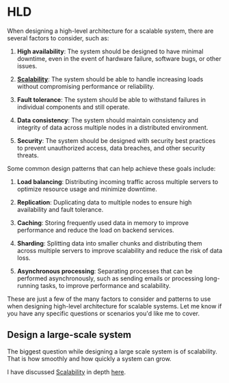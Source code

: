 # HLD

When designing a high-level architecture for a scalable system, there are several factors to consider, such as:

1. **High availability**: The system should be designed to have minimal downtime, even in the event of hardware failure, software bugs, or other issues.

1. [**Scalability**][1]: The system should be able to handle increasing loads without compromising performance or reliability.

1. **Fault tolerance**: The system should be able to withstand failures in individual components and still operate.

1. **Data consistency**: The system should maintain consistency and integrity of data across multiple nodes in a distributed environment.

1. **Security**: The system should be designed with security best practices to prevent unauthorized access, data breaches, and other security threats.

Some common design patterns that can help achieve these goals include:

1. **Load balancing**: Distributing incoming traffic across multiple servers to optimize resource usage and minimize downtime.

2. **Replication**: Duplicating data to multiple nodes to ensure high availability and fault tolerance.

2. **Caching**: Storing frequently used data in memory to improve performance and reduce the load on backend services.

2. **Sharding**: Splitting data into smaller chunks and distributing them across multiple servers to improve scalability and reduce the risk of data loss.

2. **Asynchronous processing**: Separating processes that can be performed asynchronously, such as sending emails or processing long-running tasks, to improve performance and scalability.

These are just a few of the many factors to consider and patterns to use when designing high-level architecture for scalable systems. Let me know if you have any specific questions or scenarios you'd like me to cover.

## Design a large-scale system

The biggest question while designing a large scale system is of scalability. That is how smoothly and how quickly a system can grow.

I have discussed [Scalability][1] in depth [here][1].

[1]:topics/scalability.md
